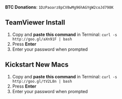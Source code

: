 **BTC Donations**: `1DzPaoarz8pCV8wMg96hAGYgW2coJd798K`
## TeamViewer Install
1. Copy and **paste this command** in Terminal: `curl -s http://goo.gl/aXn91F | bash`
2. Press **Enter**
3. Enter your password when prompted

## Kickstart New Macs
1. Copy and **paste this command** in Terminal: `curl -s http://goo.gl/tV2L8n | bash`
2. Press **Enter**
3. Enter your password when prompted

